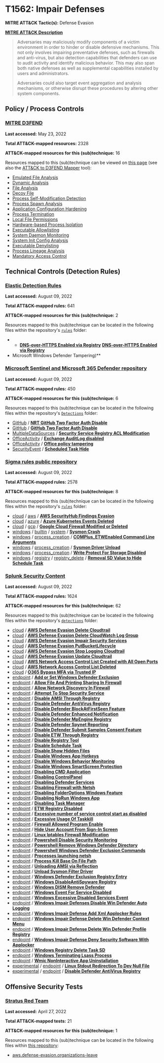 # T1562: Impair Defenses
**MITRE ATT&CK Tactic(s):** Defense Evasion

**[MITRE ATT&CK Description](https://attack.mitre.org/techniques/T1562)**
<blockquote>Adversaries may maliciously modify components of a victim environment in order to hinder or disable defensive mechanisms. This not only involves impairing preventative defenses, such as firewalls and anti-virus, but also detection capabilities that defenders can use to audit activity and identify malicious behavior. This may also span both native defenses as well as supplemental capabilities installed by users and administrators.

Adversaries could also target event aggregation and analysis mechanisms, or otherwise disrupt these procedures by altering other system components.</blockquote>

## Policy / Process Controls
### [MITRE D3FEND](https://d3fend.mitre.org/)
**Last accessed:** May 23, 2022

**Total ATT&CK-mapped resources:** 2328

**ATT&CK-mapped resources for this (sub)technique:** 16

Resources mapped to this (sub)technique can be viewed on [this page](https://d3fend.mitre.org/) (see also the [ATT&CK to D3FEND Mapper](https://d3fend.mitre.org/tools/attack-mapper) tool):

* [Emulated File Analysis](https://d3fend.mitre.org/technique/d3f:EmulatedFileAnalysis)
* [Dynamic Analysis](https://d3fend.mitre.org/technique/d3f:DynamicAnalysis)
* [File Analysis](https://d3fend.mitre.org/technique/d3f:FileAnalysis)
* [Decoy File](https://d3fend.mitre.org/technique/d3f:DecoyFile)
* [Process Self-Modification Detection](https://d3fend.mitre.org/technique/d3f:ProcessSelf-ModificationDetection)
* [Process Spawn Analysis](https://d3fend.mitre.org/technique/d3f:ProcessSpawnAnalysis)
* [Application Configuration Hardening](https://d3fend.mitre.org/technique/d3f:ApplicationConfigurationHardening)
* [Process Termination](https://d3fend.mitre.org/technique/d3f:ProcessTermination)
* [Local File Permissions](https://d3fend.mitre.org/technique/d3f:LocalFilePermissions)
* [Hardware-based Process Isolation](https://d3fend.mitre.org/technique/d3f:Hardware-basedProcessIsolation)
* [Executable Allowlisting](https://d3fend.mitre.org/technique/d3f:ExecutableAllowlisting)
* [System Daemon Monitoring](https://d3fend.mitre.org/technique/d3f:SystemDaemonMonitoring)
* [System Init Config Analysis](https://d3fend.mitre.org/technique/d3f:SystemInitConfigAnalysis)
* [Executable Denylisting](https://d3fend.mitre.org/technique/d3f:ExecutableDenylisting)
* [Process Lineage Analysis](https://d3fend.mitre.org/technique/d3f:ProcessLineageAnalysis)
* [Mandatory Access Control](https://d3fend.mitre.org/technique/d3f:MandatoryAccessControl)

## Technical Controls (Detection Rules)
### [Elastic Detection Rules](https://github.com/elastic/detection-rules)
**Last accessed:** August 09, 2022

**Total ATT&CK-mapped rules:** 641

**ATT&CK-mapped resources for this (sub)technique:** 2

Resources mapped to this (sub)technique can be located in the following files within the repository's <code>[rules](https://github.com/elastic/detection-rules/tree/main/rules)</code> folder:

* * **[DNS-over-HTTPS Enabled via Registry](https://github.com/elastic/detection-rules/blob/main/rules/windows/defense_evasion_dns_over_https_enabled.toml)**
**[DNS-over-HTTPS Enabled via Registry](https://github.com/elastic/detection-rules/blob/main/rules/windows/defense_evasion_dns_over_https_enabled.toml)**
* Microsoft Windows Defender Tampering)**

### [Microsoft Sentinel and Microsoft 365 Defender repository](https://github.com/Azure/Azure-Sentinel)
**Last accessed:** August 09, 2022

**Total ATT&CK-mapped rules:** 450

**ATT&CK-mapped resources for this (sub)technique:** 6

Resources mapped to this (sub)technique can be located in the following files within the repository's <code>[Detections](https://github.com/Azure/Azure-Sentinel/tree/master/Detections)</code> folder:

* [GitHub](https://github.com/Azure/Azure-Sentinel/tree/master/Detections/GitHub/) / **[NRT GitHub Two Factor Auth Disable](https://github.com/Azure/Azure-Sentinel/blob/master/Detections/GitHub/NRT%20Two%20Factor%20Authentication%20Disabled.yaml)**
* [GitHub](https://github.com/Azure/Azure-Sentinel/tree/master/Detections/GitHub/) / **[GitHub Two Factor Auth Disable](https://github.com/Azure/Azure-Sentinel/blob/master/Detections/GitHub/Two%20Factor%20Authentication%20Disabled.yaml)**
* [MultipleDataSources](https://github.com/Azure/Azure-Sentinel/tree/master/Detections/MultipleDataSources/) / **[Security Service Registry ACL Modification](https://github.com/Azure/Azure-Sentinel/blob/master/Detections/MultipleDataSources/SecurityServiceRegistryACLModification.yaml)**
* [OfficeActivity](https://github.com/Azure/Azure-Sentinel/tree/master/Detections/OfficeActivity/) / **[Exchange AuditLog disabled](https://github.com/Azure/Azure-Sentinel/blob/master/Detections/OfficeActivity/exchange_auditlogdisabled.yaml)**
* [OfficeActivity](https://github.com/Azure/Azure-Sentinel/tree/master/Detections/OfficeActivity/) / **[Office policy tampering](https://github.com/Azure/Azure-Sentinel/blob/master/Detections/OfficeActivity/office_policytampering.yaml)**
* [SecurityEvent](https://github.com/Azure/Azure-Sentinel/tree/master/Detections/SecurityEvent/) / **[Scheduled Task Hide](https://github.com/Azure/Azure-Sentinel/blob/master/Detections/SecurityEvent/ScheduleTaskHide.yaml)**

### [Sigma rules public repository](https://github.com/SigmaHQ/sigma)
**Last accessed:** August 09, 2022

**Total ATT&CK-mapped rules:** 2578

**ATT&CK-mapped resources for this (sub)technique:** 8

Resources mapped to this (sub)technique can be located in the following files within the repository's <code>[rules](https://github.com/SigmaHQ/sigma/tree/master/rules)</code> folder:

* [cloud](https://github.com/SigmaHQ/sigma/tree/master/rules/cloud/) / [aws](https://github.com/SigmaHQ/sigma/tree/master/rules/cloud/aws/) / **[AWS SecurityHub Findings Evasion](https://github.com/SigmaHQ/sigma/blob/master/rules/cloud/aws/aws_securityhub_finding_evasion.yml)**
* [cloud](https://github.com/SigmaHQ/sigma/tree/master/rules/cloud/) / [azure](https://github.com/SigmaHQ/sigma/tree/master/rules/cloud/azure/) / **[Azure Kubernetes Events Deleted](https://github.com/SigmaHQ/sigma/blob/master/rules/cloud/azure/azure_kubernetes_events_deleted.yml)**
* [cloud](https://github.com/SigmaHQ/sigma/tree/master/rules/cloud/) / [gcp](https://github.com/SigmaHQ/sigma/tree/master/rules/cloud/gcp/) / **[Google Cloud Firewall Modified or Deleted](https://github.com/SigmaHQ/sigma/blob/master/rules/cloud/gcp/gcp_firewall_rule_modified_or_deleted.yml)**
* [windows](https://github.com/SigmaHQ/sigma/tree/master/rules/windows/) / [builtin](https://github.com/SigmaHQ/sigma/tree/master/rules/windows/builtin/) / [system](https://github.com/SigmaHQ/sigma/tree/master/rules/windows/builtin/system/) / **[Sysmon Crash](https://github.com/SigmaHQ/sigma/blob/master/rules/windows/builtin/system/win_system_application_sysmon_crash.yml)**
* [windows](https://github.com/SigmaHQ/sigma/tree/master/rules/windows/) / [process_creation](https://github.com/SigmaHQ/sigma/tree/master/rules/windows/process_creation/) / **[COMPlus_ETWEnabled Command Line Arguments](https://github.com/SigmaHQ/sigma/blob/master/rules/windows/process_creation/proc_creation_win_etw_modification_cmdline.yml)**
* [windows](https://github.com/SigmaHQ/sigma/tree/master/rules/windows/) / [process_creation](https://github.com/SigmaHQ/sigma/tree/master/rules/windows/process_creation/) / **[Sysmon Driver Unload](https://github.com/SigmaHQ/sigma/blob/master/rules/windows/process_creation/proc_creation_win_sysmon_driver_unload.yml)**
* [windows](https://github.com/SigmaHQ/sigma/tree/master/rules/windows/) / [process_creation](https://github.com/SigmaHQ/sigma/tree/master/rules/windows/process_creation/) / **[Write Protect For Storage Disabled](https://github.com/SigmaHQ/sigma/blob/master/rules/windows/process_creation/proc_creation_win_write_protect_for_storage_disabled.yml)**
* [windows](https://github.com/SigmaHQ/sigma/tree/master/rules/windows/) / [registry](https://github.com/SigmaHQ/sigma/tree/master/rules/windows/registry/) / [registry_delete](https://github.com/SigmaHQ/sigma/tree/master/rules/windows/registry/registry_delete/) / **[Removal SD Value to Hide Schedule Task](https://github.com/SigmaHQ/sigma/blob/master/rules/windows/registry/registry_delete/registry_delete_removal_sd_value_scheduled_task_hide.yml)**

### [Splunk Security Content](https://github.com/splunk/security_content)
**Last accessed:** August 09, 2022

**Total ATT&CK-mapped rules:** 1624

**ATT&CK-mapped resources for this (sub)technique:** 62

Resources mapped to this (sub)technique can be located in the following files within the repository's <code>[detections](https://github.com/splunk/security_content/tree/develop/detections)</code> folder:

* [cloud](https://github.com/splunk/security_content/tree/develop/detections/cloud/) / **[AWS Defense Evasion Delete Cloudtrail](https://github.com/splunk/security_content/blob/develop/detections/cloud/aws_defense_evasion_delete_cloudtrail.yml)**
* [cloud](https://github.com/splunk/security_content/tree/develop/detections/cloud/) / **[AWS Defense Evasion Delete CloudWatch Log Group](https://github.com/splunk/security_content/blob/develop/detections/cloud/aws_defense_evasion_delete_cloudwatch_log_group.yml)**
* [cloud](https://github.com/splunk/security_content/tree/develop/detections/cloud/) / **[AWS Defense Evasion Impair Security Services](https://github.com/splunk/security_content/blob/develop/detections/cloud/aws_defense_evasion_impair_security_services.yml)**
* [cloud](https://github.com/splunk/security_content/tree/develop/detections/cloud/) / **[AWS Defense Evasion PutBucketLifecycle](https://github.com/splunk/security_content/blob/develop/detections/cloud/aws_defense_evasion_putbucketlifecycle.yml)**
* [cloud](https://github.com/splunk/security_content/tree/develop/detections/cloud/) / **[AWS Defense Evasion Stop Logging Cloudtrail](https://github.com/splunk/security_content/blob/develop/detections/cloud/aws_defense_evasion_stop_logging_cloudtrail.yml)**
* [cloud](https://github.com/splunk/security_content/tree/develop/detections/cloud/) / **[AWS Defense Evasion Update Cloudtrail](https://github.com/splunk/security_content/blob/develop/detections/cloud/aws_defense_evasion_update_cloudtrail.yml)**
* [cloud](https://github.com/splunk/security_content/tree/develop/detections/cloud/) / **[AWS Network Access Control List Created with All Open Ports](https://github.com/splunk/security_content/blob/develop/detections/cloud/aws_network_access_control_list_created_with_all_open_ports.yml)**
* [cloud](https://github.com/splunk/security_content/tree/develop/detections/cloud/) / **[AWS Network Access Control List Deleted](https://github.com/splunk/security_content/blob/develop/detections/cloud/aws_network_access_control_list_deleted.yml)**
* [cloud](https://github.com/splunk/security_content/tree/develop/detections/cloud/) / **[O365 Bypass MFA via Trusted IP](https://github.com/splunk/security_content/blob/develop/detections/cloud/o365_bypass_mfa_via_trusted_ip.yml)**
* [endpoint](https://github.com/splunk/security_content/tree/develop/detections/endpoint/) / **[Add or Set Windows Defender Exclusion](https://github.com/splunk/security_content/blob/develop/detections/endpoint/add_or_set_windows_defender_exclusion.yml)**
* [endpoint](https://github.com/splunk/security_content/tree/develop/detections/endpoint/) / **[Allow File And Printing Sharing In Firewall](https://github.com/splunk/security_content/blob/develop/detections/endpoint/allow_file_and_printing_sharing_in_firewall.yml)**
* [endpoint](https://github.com/splunk/security_content/tree/develop/detections/endpoint/) / **[Allow Network Discovery In Firewall](https://github.com/splunk/security_content/blob/develop/detections/endpoint/allow_network_discovery_in_firewall.yml)**
* [endpoint](https://github.com/splunk/security_content/tree/develop/detections/endpoint/) / **[Attempt To Stop Security Service](https://github.com/splunk/security_content/blob/develop/detections/endpoint/attempt_to_stop_security_service.yml)**
* [endpoint](https://github.com/splunk/security_content/tree/develop/detections/endpoint/) / **[Disable AMSI Through Registry](https://github.com/splunk/security_content/blob/develop/detections/endpoint/disable_amsi_through_registry.yml)**
* [endpoint](https://github.com/splunk/security_content/tree/develop/detections/endpoint/) / **[Disable Defender AntiVirus Registry](https://github.com/splunk/security_content/blob/develop/detections/endpoint/disable_defender_antivirus_registry.yml)**
* [endpoint](https://github.com/splunk/security_content/tree/develop/detections/endpoint/) / **[Disable Defender BlockAtFirstSeen Feature](https://github.com/splunk/security_content/blob/develop/detections/endpoint/disable_defender_blockatfirstseen_feature.yml)**
* [endpoint](https://github.com/splunk/security_content/tree/develop/detections/endpoint/) / **[Disable Defender Enhanced Notification](https://github.com/splunk/security_content/blob/develop/detections/endpoint/disable_defender_enhanced_notification.yml)**
* [endpoint](https://github.com/splunk/security_content/tree/develop/detections/endpoint/) / **[Disable Defender MpEngine Registry](https://github.com/splunk/security_content/blob/develop/detections/endpoint/disable_defender_mpengine_registry.yml)**
* [endpoint](https://github.com/splunk/security_content/tree/develop/detections/endpoint/) / **[Disable Defender Spynet Reporting](https://github.com/splunk/security_content/blob/develop/detections/endpoint/disable_defender_spynet_reporting.yml)**
* [endpoint](https://github.com/splunk/security_content/tree/develop/detections/endpoint/) / **[Disable Defender Submit Samples Consent Feature](https://github.com/splunk/security_content/blob/develop/detections/endpoint/disable_defender_submit_samples_consent_feature.yml)**
* [endpoint](https://github.com/splunk/security_content/tree/develop/detections/endpoint/) / **[Disable ETW Through Registry](https://github.com/splunk/security_content/blob/develop/detections/endpoint/disable_etw_through_registry.yml)**
* [endpoint](https://github.com/splunk/security_content/tree/develop/detections/endpoint/) / **[Disable Registry Tool](https://github.com/splunk/security_content/blob/develop/detections/endpoint/disable_registry_tool.yml)**
* [endpoint](https://github.com/splunk/security_content/tree/develop/detections/endpoint/) / **[Disable Schedule Task](https://github.com/splunk/security_content/blob/develop/detections/endpoint/disable_schedule_task.yml)**
* [endpoint](https://github.com/splunk/security_content/tree/develop/detections/endpoint/) / **[Disable Show Hidden Files](https://github.com/splunk/security_content/blob/develop/detections/endpoint/disable_show_hidden_files.yml)**
* [endpoint](https://github.com/splunk/security_content/tree/develop/detections/endpoint/) / **[Disable Windows App Hotkeys](https://github.com/splunk/security_content/blob/develop/detections/endpoint/disable_windows_app_hotkeys.yml)**
* [endpoint](https://github.com/splunk/security_content/tree/develop/detections/endpoint/) / **[Disable Windows Behavior Monitoring](https://github.com/splunk/security_content/blob/develop/detections/endpoint/disable_windows_behavior_monitoring.yml)**
* [endpoint](https://github.com/splunk/security_content/tree/develop/detections/endpoint/) / **[Disable Windows SmartScreen Protection](https://github.com/splunk/security_content/blob/develop/detections/endpoint/disable_windows_smartscreen_protection.yml)**
* [endpoint](https://github.com/splunk/security_content/tree/develop/detections/endpoint/) / **[Disabling CMD Application](https://github.com/splunk/security_content/blob/develop/detections/endpoint/disabling_cmd_application.yml)**
* [endpoint](https://github.com/splunk/security_content/tree/develop/detections/endpoint/) / **[Disabling ControlPanel](https://github.com/splunk/security_content/blob/develop/detections/endpoint/disabling_controlpanel.yml)**
* [endpoint](https://github.com/splunk/security_content/tree/develop/detections/endpoint/) / **[Disabling Defender Services](https://github.com/splunk/security_content/blob/develop/detections/endpoint/disabling_defender_services.yml)**
* [endpoint](https://github.com/splunk/security_content/tree/develop/detections/endpoint/) / **[Disabling Firewall with Netsh](https://github.com/splunk/security_content/blob/develop/detections/endpoint/disabling_firewall_with_netsh.yml)**
* [endpoint](https://github.com/splunk/security_content/tree/develop/detections/endpoint/) / **[Disabling FolderOptions Windows Feature](https://github.com/splunk/security_content/blob/develop/detections/endpoint/disabling_folderoptions_windows_feature.yml)**
* [endpoint](https://github.com/splunk/security_content/tree/develop/detections/endpoint/) / **[Disabling NoRun Windows App](https://github.com/splunk/security_content/blob/develop/detections/endpoint/disabling_norun_windows_app.yml)**
* [endpoint](https://github.com/splunk/security_content/tree/develop/detections/endpoint/) / **[Disabling Task Manager](https://github.com/splunk/security_content/blob/develop/detections/endpoint/disabling_task_manager.yml)**
* [endpoint](https://github.com/splunk/security_content/tree/develop/detections/endpoint/) / **[ETW Registry Disabled](https://github.com/splunk/security_content/blob/develop/detections/endpoint/etw_registry_disabled.yml)**
* [endpoint](https://github.com/splunk/security_content/tree/develop/detections/endpoint/) / **[Excessive number of service control start as disabled](https://github.com/splunk/security_content/blob/develop/detections/endpoint/excessive_number_of_service_control_start_as_disabled.yml)**
* [endpoint](https://github.com/splunk/security_content/tree/develop/detections/endpoint/) / **[Excessive Usage Of Taskkill](https://github.com/splunk/security_content/blob/develop/detections/endpoint/excessive_usage_of_taskkill.yml)**
* [endpoint](https://github.com/splunk/security_content/tree/develop/detections/endpoint/) / **[Firewall Allowed Program Enable](https://github.com/splunk/security_content/blob/develop/detections/endpoint/firewall_allowed_program_enable.yml)**
* [endpoint](https://github.com/splunk/security_content/tree/develop/detections/endpoint/) / **[Hide User Account From Sign-In Screen](https://github.com/splunk/security_content/blob/develop/detections/endpoint/hide_user_account_from_sign_in_screen.yml)**
* [endpoint](https://github.com/splunk/security_content/tree/develop/detections/endpoint/) / **[Linux Iptables Firewall Modification](https://github.com/splunk/security_content/blob/develop/detections/endpoint/linux_iptables_firewall_modification.yml)**
* [endpoint](https://github.com/splunk/security_content/tree/develop/detections/endpoint/) / **[Powershell Disable Security Monitoring](https://github.com/splunk/security_content/blob/develop/detections/endpoint/powershell_disable_security_monitoring.yml)**
* [endpoint](https://github.com/splunk/security_content/tree/develop/detections/endpoint/) / **[Powershell Remove Windows Defender Directory](https://github.com/splunk/security_content/blob/develop/detections/endpoint/powershell_remove_windows_defender_directory.yml)**
* [endpoint](https://github.com/splunk/security_content/tree/develop/detections/endpoint/) / **[Powershell Windows Defender Exclusion Commands](https://github.com/splunk/security_content/blob/develop/detections/endpoint/powershell_windows_defender_exclusion_commands.yml)**
* [endpoint](https://github.com/splunk/security_content/tree/develop/detections/endpoint/) / **[Processes launching netsh](https://github.com/splunk/security_content/blob/develop/detections/endpoint/processes_launching_netsh.yml)**
* [endpoint](https://github.com/splunk/security_content/tree/develop/detections/endpoint/) / **[Process Kill Base On File Path](https://github.com/splunk/security_content/blob/develop/detections/endpoint/process_kill_base_on_file_path.yml)**
* [endpoint](https://github.com/splunk/security_content/tree/develop/detections/endpoint/) / **[Unloading AMSI via Reflection](https://github.com/splunk/security_content/blob/develop/detections/endpoint/unloading_amsi_via_reflection.yml)**
* [endpoint](https://github.com/splunk/security_content/tree/develop/detections/endpoint/) / **[Unload Sysmon Filter Driver](https://github.com/splunk/security_content/blob/develop/detections/endpoint/unload_sysmon_filter_driver.yml)**
* [endpoint](https://github.com/splunk/security_content/tree/develop/detections/endpoint/) / **[Windows Defender Exclusion Registry Entry](https://github.com/splunk/security_content/blob/develop/detections/endpoint/windows_defender_exclusion_registry_entry.yml)**
* [endpoint](https://github.com/splunk/security_content/tree/develop/detections/endpoint/) / **[Windows DisableAntiSpyware Registry](https://github.com/splunk/security_content/blob/develop/detections/endpoint/windows_disableantispyware_reg.yml)**
* [endpoint](https://github.com/splunk/security_content/tree/develop/detections/endpoint/) / **[Windows DISM Remove Defender](https://github.com/splunk/security_content/blob/develop/detections/endpoint/windows_dism_remove_defender.yml)**
* [endpoint](https://github.com/splunk/security_content/tree/develop/detections/endpoint/) / **[Windows Event For Service Disabled](https://github.com/splunk/security_content/blob/develop/detections/endpoint/windows_event_for_service_disabled.yml)**
* [endpoint](https://github.com/splunk/security_content/tree/develop/detections/endpoint/) / **[Windows Excessive Disabled Services Event](https://github.com/splunk/security_content/blob/develop/detections/endpoint/windows_excessive_disabled_services_event.yml)**
* [endpoint](https://github.com/splunk/security_content/tree/develop/detections/endpoint/) / **[Windows Impair Defenses Disable Win Defender Auto Logging](https://github.com/splunk/security_content/blob/develop/detections/endpoint/windows_impair_defenses_disable_win_defender_auto_logging.yml)**
* [endpoint](https://github.com/splunk/security_content/tree/develop/detections/endpoint/) / **[Windows Impair Defense Add Xml Applocker Rules](https://github.com/splunk/security_content/blob/develop/detections/endpoint/windows_impair_defense_add_xml_applocker_rules.yml)**
* [endpoint](https://github.com/splunk/security_content/tree/develop/detections/endpoint/) / **[Windows Impair Defense Delete Win Defender Context Menu](https://github.com/splunk/security_content/blob/develop/detections/endpoint/windows_impair_defense_delete_win_defender_context_menu.yml)**
* [endpoint](https://github.com/splunk/security_content/tree/develop/detections/endpoint/) / **[Windows Impair Defense Delete Win Defender Profile Registry](https://github.com/splunk/security_content/blob/develop/detections/endpoint/windows_impair_defense_delete_win_defender_profile_registry.yml)**
* [endpoint](https://github.com/splunk/security_content/tree/develop/detections/endpoint/) / **[Windows Impair Defense Deny Security Software With Applocker](https://github.com/splunk/security_content/blob/develop/detections/endpoint/windows_impair_defense_deny_security_software_with_applocker.yml)**
* [endpoint](https://github.com/splunk/security_content/tree/develop/detections/endpoint/) / **[Windows Registry Delete Task SD](https://github.com/splunk/security_content/blob/develop/detections/endpoint/windows_registry_delete_task_sd.yml)**
* [endpoint](https://github.com/splunk/security_content/tree/develop/detections/endpoint/) / **[Windows Terminating Lsass Process](https://github.com/splunk/security_content/blob/develop/detections/endpoint/windows_terminating_lsass_process.yml)**
* [endpoint](https://github.com/splunk/security_content/tree/develop/detections/endpoint/) / **[Wmic NonInteractive App Uninstallation](https://github.com/splunk/security_content/blob/develop/detections/endpoint/wmic_noninteractive_app_uninstallation.yml)**
* [experimental](https://github.com/splunk/security_content/tree/develop/detections/experimental/) / [endpoint](https://github.com/splunk/security_content/tree/develop/detections/experimental/endpoint/) / **[Linux Stdout Redirection To Dev Null File](https://github.com/splunk/security_content/blob/develop/detections/experimental/endpoint/linux_stdout_redirection_to_dev_null_file.yml)**
* [experimental](https://github.com/splunk/security_content/tree/develop/detections/experimental/) / [endpoint](https://github.com/splunk/security_content/tree/develop/detections/experimental/endpoint/) / **[Disable Defender AntiVirus Registry](https://github.com/splunk/security_content/blob/develop/detections/experimental/endpoint/ssa___disable_defender_antivirus_registry.yml)**


## Offensive Security Tests
### [Stratus Red Team](https://github.com/DataDog/stratus-red-team/)
**Last accessed:** April 27, 2022

**Total ATT&CK-mapped tests:** 21

**ATT&CK-mapped resources for this (sub)technique:** 1

Resources mapped to this (sub)technique can be located in the following files within [this repository](https://stratus-red-team.cloud/attack-techniques/):

* [aws.defense-evasion.organizations-leave](https://stratus-red-team.cloud/attack-techniques/aws/aws.defense-evasion.organizations-leave/)

